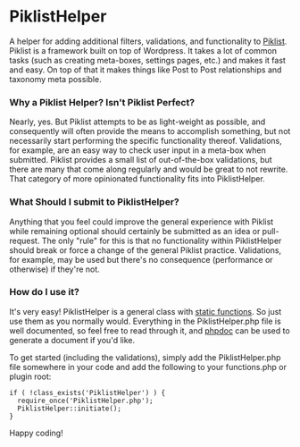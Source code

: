 PiklistHelper
=============

A helper for adding additional filters, validations, and functionality to [Piklist](piklist.com). Piklist is a framework built on top of Wordpress. It takes a lot of common tasks (such as creating meta-boxes, settings pages, etc.) and makes it fast and easy. On top of that it makes things like Post to Post relationships and taxonomy meta possible.

### Why a Piklist Helper? Isn't Piklist Perfect?

Nearly, yes. But Piklist attempts to be as light-weight as possible, and consequently will often provide the means to accomplish something, but not necessarily start performing the specific functionality thereof. Validations, for example, are an easy way to check user input in a meta-box when submitted. Piklist provides a small list of out-of-the-box validations, but there are many that come along regularly and would be great to not rewrite. That category of more opinionated functionality fits into PiklistHelper.

### What Should I submit to PiklistHelper?

Anything that you feel could improve the general experience with Piklist while remaining optional should certainly be submitted as an idea or pull-request. The only "rule" for this is that no functionality within PiklistHelper should break or force a change of the general Piklist practice. Validations, for example, may be used but there's no consequence (performance or otherwise) if they're not.

### How do I use it?

It's very easy! PiklistHelper is a general class with [static functions](http://php.net/manual/en/language.oop5.static.php). So just use them as you normally would. Everything in the PiklistHelper.php file is well documented, so feel free to read through it, and [phpdoc](http://www.phpdoc.org/) can be used to generate a document if you'd like.

To get started (including the validations), simply add the PiklistHelper.php file somewhere in your code and add the following to your functions.php or plugin root:
```
if ( !class_exists('PiklistHelper') ) {
  require_once('PiklistHelper.php');
  PiklistHelper::initiate();
}
```

Happy coding!
